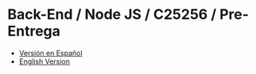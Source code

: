 # Back-End / Node JS / C25256 / Pre-Entrega

* [Versión en Español](README.es.md)
* [English Version](README.en.md)
